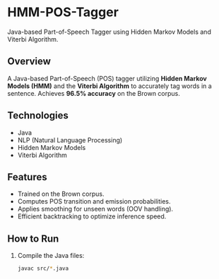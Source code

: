 # HMM-POS-Tagger
Java-based Part-of-Speech Tagger using Hidden Markov Models and Viterbi Algorithm.

## Overview
A Java-based Part-of-Speech (POS) tagger utilizing **Hidden Markov Models (HMM)** and the **Viterbi Algorithm** to accurately tag words in a sentence. Achieves **96.5% accuracy** on the Brown corpus.

## Technologies
- Java
- NLP (Natural Language Processing)
- Hidden Markov Models
- Viterbi Algorithm

## Features
- Trained on the Brown corpus.
- Computes POS transition and emission probabilities.
- Applies smoothing for unseen words (OOV handling).
- Efficient backtracking to optimize inference speed.

## How to Run
1. Compile the Java files:
   ```bash
   javac src/*.java

